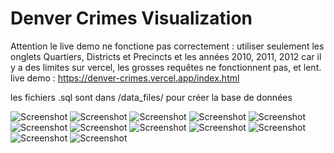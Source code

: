 # Denver Crimes Visualization

Attention le live demo ne fonctione pas correctement : utiliser seulement les onglets Quartiers, Districts et Precincts et les années 2010, 2011, 2012 car il y a des limites sur vercel, les grosses requêtes ne fonctionnent pas, et lent. 
live demo : https://denver-crimes.vercel.app/index.html

les fichiers .sql sont dans /data_files/ pour créer la base de données 


![Screenshot](./public/img/screen7.png)
![Screenshot](./public/img/screen6.png)
![Screenshot](./public/img/screen5.png)
![Screenshot](./public/img/screen4.png)
![Screenshot](./public/img/screen3.png)
![Screenshot](./public/img/screen2.png)
![Screenshot](./public/img/screen1.png)
![Screenshot](./public/img/screenshot.png)
![Screenshot](./public/img/quartiers.png)
![Screenshot](./public/img/mobile1.png)
![Screenshot](./public/img/mobile2.png)
![Screenshot](./public/img/mobile3.png)